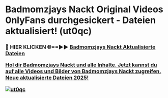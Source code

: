 # Badmomzjays Nackt Original Videos 0nlyFans durchgesickert - Dateien aktualisiert! (ut0qc)

<h3>🔴 HIER KLICKEN 🌐==►► <a href="https://tinyurl.com/h6vf6nb8" rel="nofollow">Badmomzjays Nackt Aktualisierte Dateien

Hol dir Badmomzjays Nackt und alle Inhalte. Jetzt kannst du auf alle Videos und Bilder von Badmomzjays Nackt zugreifen. Neue aktualisierte Dateien 2025!

[![ut0qc](https://i.imgur.com/sD4kR3V.gif)](https://tinyurl.com/h6vf6nb8)

